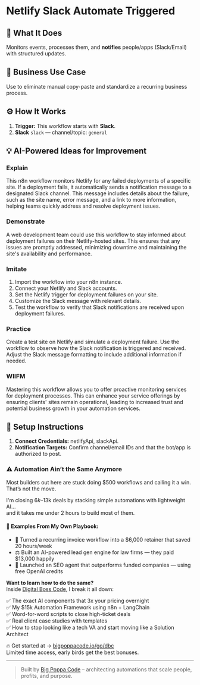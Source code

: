 # Netlify Slack Automate Triggered
  ## 🚀 What It Does
  Monitors events, processes them, and **notifies** people/apps (Slack/Email) with structured updates.
  
  ## 💼 Business Use Case
  Use to eliminate manual copy-paste and standardize a recurring business process.
  
  ## ⚙️ How It Works
  1. **Trigger:** This workflow starts with **Slack**.
  2. **Slack** `slack` — channel/topic: `general`
  
  ## 💡 AI-Powered Ideas for Improvement
  ### Explain
This n8n workflow monitors Netlify for any failed deployments of a specific site. If a deployment fails, it automatically sends a notification message to a designated Slack channel. This message includes details about the failure, such as the site name, error message, and a link to more information, helping teams quickly address and resolve deployment issues.

### Demonstrate
A web development team could use this workflow to stay informed about deployment failures on their Netlify-hosted sites. This ensures that any issues are promptly addressed, minimizing downtime and maintaining the site's availability and performance.

### Imitate
1. Import the workflow into your n8n instance.
2. Connect your Netlify and Slack accounts.
3. Set the Netlify trigger for deployment failures on your site.
4. Customize the Slack message with relevant details.
5. Test the workflow to verify that Slack notifications are received upon deployment failures.

### Practice
Create a test site on Netlify and simulate a deployment failure. Use the workflow to observe how the Slack notification is triggered and received. Adjust the Slack message formatting to include additional information if needed.

### WIIFM
Mastering this workflow allows you to offer proactive monitoring services for deployment processes. This can enhance your service offerings by ensuring clients' sites remain operational, leading to increased trust and potential business growth in your automation services.
  
  ## 🔧 Setup Instructions
  1. **Connect Credentials:** netlifyApi, slackApi.
2. **Notification Targets:** Confirm channel/email IDs and that the bot/app is authorized to post.
  
### ⚠️ Automation Ain’t the Same Anymore

Most builders out here are stuck doing $500 workflows and calling it a win.  
That’s not the move.  

I'm closing $6k–$13k deals by stacking simple automations with lightweight AI...  
and it takes me under 2 hours to build most of them.

#### 🧠 Examples From My Own Playbook:
- 🔁 Turned a recurring invoice workflow into a $6,000 retainer that saved 20 hours/week  
- ⚖️ Built an AI-powered lead gen engine for law firms — they paid $13,000 happily  
- 🚀 Launched an SEO agent that outperforms funded companies — using free OpenAI credits  

**Want to learn how to do the same?**  
Inside [Digital Boss Code](https://bigpoppacode.io/go/dbc), I break it all down:

✅ The exact AI components that 3x your pricing overnight  
✅ My $15k Automation Framework using n8n + LangChain  
✅ Word-for-word scripts to close high-ticket deals  
✅ Real client case studies with templates  
✅ How to stop looking like a tech VA and start moving like a Solution Architect  

🔥 Get started at → [bigpoppacode.io/go/dbc](https://bigpoppacode.io/go/dbc)  
Limited time access, early birds get the best bonuses.

---
> Built by [Big Poppa Code](https://bigpoppacode.io) – architecting automations that scale people, profits, and purpose.
  